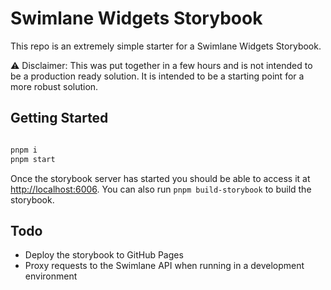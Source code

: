 # Swimlane Widgets Storybook

This repo is an extremely simple starter for a Swimlane Widgets Storybook.

:warning: Disclaimer: This was put together in a few hours and is not intended to be a production ready solution. It is intended to be a starting point for a more robust solution.

## Getting Started

```bash

pnpm i
pnpm start
```

Once the storybook server has started you should be able to access it at <http://localhost:6006>. You can also run `pnpm build-storybook` to build the storybook.

## Todo

- Deploy the storybook to GitHub Pages
- Proxy requests to the Swimlane API when running in a development environment
